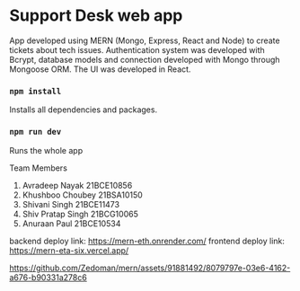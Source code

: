 # Support Desk web app

App developed using MERN (Mongo, Express, React and Node) to create tickets about tech issues. Authentication system was developed with Bcrypt, database models and connection developed with Mongo through Mongoose ORM. The UI was developed in React. 

### `npm install`

Installs all dependencies and packages.

### `npm run dev`

Runs the whole app

Team Members
1. Avradeep Nayak       21BCE10856
2. Khushboo Choubey     21BSA10150
3. Shivani Singh        21BCE11473
4. Shiv Pratap Singh    21BCG10065
5. Anuraan Paul         21BCE10534

backend deploy link: https://mern-eth.onrender.com/
frontend deploy link: https://mern-eta-six.vercel.app/

https://github.com/Zedoman/mern/assets/91881492/8079797e-03e6-4162-a676-b90331a278c6


